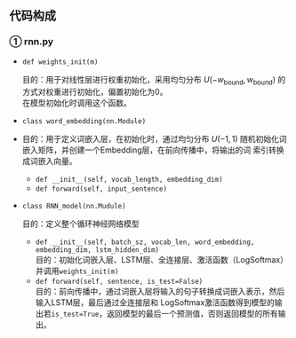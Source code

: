 ## 代码构成
### ① rnn.py 
- `def weights_init(m)`

  目的：用于对线性层进行权重初始化，采用均匀分布 $U(-w_{\text{bound}}, w_{\text{bound}})$ 的方式对权重进行初始化，偏置初始化为0。  
  在模型初始化时调用这个函数。
- ```class word_embedding(nn.Module)```
- 
  目的：用于定义词嵌入层，在初始化时，通过均匀分布 $U(-1, 1)$ 随机初始化词嵌入矩阵，并创建一个Embedding层，在前向传播中，将输出的词
  索引转换成词嵌入向量。
  - `def __init__(self, vocab_length, embedding_dim)`
  - `def forward(self, input_sentence)`
- ```class RNN_model(nn.Mudule)```
  
  目的：定义整个循环神经网络模型
  - `def __init__(self, batch_sz, vocab_len, word_embedding, embedding_dim, lstm_hidden_dim)`  
  目的：初始化词嵌入层、LSTM层、全连接层、激活函数（LogSoftmax）并调用`weights_init(m)`
  - `def forward(self, sentence, is_test=False)`  
  目的：前向传播中，通过词嵌入层将输入的句子转换成词嵌入表示，然后输入LSTM层，最后通过全连接层和
  LogSoftmax激活函数得到模型的输出若`is_test=True`，返回模型的最后一个预测值，否则返回模型的所有输出。
